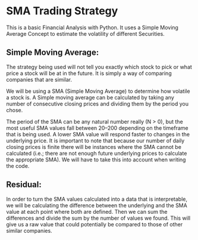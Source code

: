 # SMA Trading Strategy

This is a basic Financial Analysis with Python. It uses a Simple Moving Average Concept to estimate the volatility of different Securities.

## Simple Moving Average:

The strategy being used will not tell you exactly which stock to pick or what price a stock will be at in the future. It is simply a way of comparing companies that are similar.

We will be using a SMA (Simple Moving Average) to determine how volatile a stock is. A Simple moving average can be calculated by taking any number of consecutive closing prices and dividing them by the period you chose.

The period of the SMA can be any natural number really (N > 0), but the most useful SMA values fall between 20–200 depending on the timeframe that is being used. A lower SMA value will respond faster to changes in the underlying price.
It is important to note that because our number of daily closing prices is finite there will be instances where the SMA cannot be calculated (i.e.; there are not enough future underlying prices to calculate the appropriate SMA). We will have to take this into account when writing the code.

## Residual:

In order to turn the SMA values calculated into a data that is interpretable, we will be calculating the difference between the underlying and the SMA value at each point where both are defined.
Then we can sum the differences and divide the sum by the number of values we found. This will give us a raw value that could potentially be compared to those of other similar companies.
